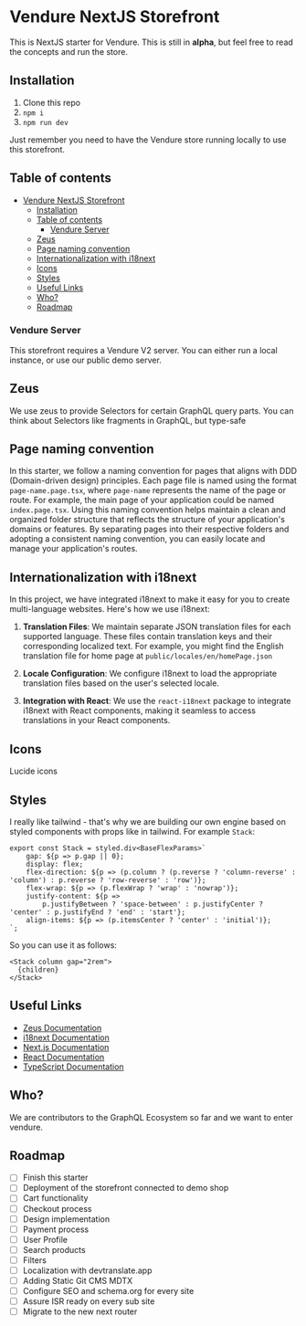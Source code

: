 # Vendure NextJS Storefront
This is NextJS starter for Vendure. This is still in **alpha**, but feel free to read the concepts and run the store.

## Installation

1. Clone this repo
2. ```npm i```
3. ```npm run dev```

Just remember you need to have the Vendure store running locally to use this storefront.

## Table of contents
- [Vendure NextJS Storefront](#vendure-nextjs-storefront)
  - [Installation](#installation)
  - [Table of contents](#table-of-contents)
    - [Vendure Server](#vendure-server)
  - [Zeus](#zeus)
  - [Page naming convention](#page-naming-convention)
  - [Internationalization with i18next](#internationalization-with-i18next)
  - [Icons](#icons)
  - [Styles](#styles)
  - [Useful Links](#useful-links)
  - [Who?](#who)
  - [Roadmap](#roadmap)


### Vendure Server

This storefront requires a Vendure V2 server. You can either run a local instance, or use our public demo server.  

## Zeus

We use zeus to provide Selectors for certain GraphQL query parts. You can think about Selectors like fragments in GraphQL, but type-safe

## Page naming convention

In this starter, we follow a naming convention for pages that aligns with DDD (Domain-driven design) principles. Each page file is named using the format `page-name.page.tsx`, where `page-name` represents the name of the page or route. For example, the main page of your application could be named `index.page.tsx`.
Using this naming convention helps maintain a clean and organized folder structure that reflects the structure of your application's domains or features. By separating pages into their respective folders and adopting a consistent naming convention, you can easily locate and manage your application's routes.

## Internationalization with i18next

In this project, we have integrated i18next to make it easy for you to create multi-language websites. Here's how we use i18next:

1. **Translation Files**: We maintain separate JSON translation files for each supported language. These files contain translation keys and their corresponding localized text.
   For example, you might find the English translation file for home page at `public/locales/en/homePage.json`

2. **Locale Configuration**: We configure i18next to load the appropriate translation files based on the user's selected locale.

3. **Integration with React**: We use the `react-i18next` package to integrate i18next with React components, making it seamless to access translations in your React components.

## Icons

Lucide icons

## Styles

I really like tailwind - that's why we are building our own engine based on styled components with props like in tailwind. For example `Stack`:

```tsx
export const Stack = styled.div<BaseFlexParams>`
    gap: ${p => p.gap || 0};
    display: flex;
    flex-direction: ${p => (p.column ? (p.reverse ? 'column-reverse' : 'column') : p.reverse ? 'row-reverse' : 'row')};
    flex-wrap: ${p => (p.flexWrap ? 'wrap' : 'nowrap')};
    justify-content: ${p =>
        p.justifyBetween ? 'space-between' : p.justifyCenter ? 'center' : p.justifyEnd ? 'end' : 'start'};
    align-items: ${p => (p.itemsCenter ? 'center' : 'initial')};
`;
```

So you can use it as follows:
```tsx
<Stack column gap="2rem">
  {children}
</Stack>
```

## Useful Links

- [Zeus Documentation](https://graphqleditor.com/docs/tools/zeus/basics/getting-started/)
- [i18next Documentation](https://www.i18next.com/)
- [Next.js Documentation](https://nextjs.org/docs)
- [React Documentation](https://reactjs.org/docs)
- [TypeScript Documentation](https://www.typescriptlang.org/docs)

## Who?

We are contributors to the GraphQL Ecosystem so far and we want to enter vendure.

## Roadmap

- [ ] Finish this starter
- [ ] Deployment of the storefront connected to demo shop
- [ ] Cart functionality
- [ ] Checkout process
- [ ] Design implementation
- [ ] Payment process
- [ ] User Profile
- [ ] Search products
- [ ] Filters
- [ ] Localization with devtranslate.app
- [ ] Adding Static Git CMS MDTX
- [ ] Configure SEO and schema.org for every site
- [ ] Assure ISR ready on every sub site
- [ ] Migrate to the new next router